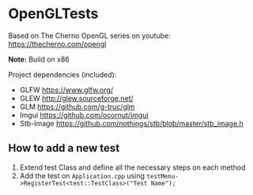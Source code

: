 # OpenGLTests

Based on The Cherno OpenGL series on youtube: https://thecherno.com/opengl

**Note:** Build on x86

Project dependencies (included):
- GLFW https://www.glfw.org/
- GLEW http://glew.sourceforge.net/
- GLM https://github.com/g-truc/glm
- Imgui https://github.com/ocornut/imgui
- Stb-Image https://github.com/nothings/stb/blob/master/stb_image.h

## How to add a new test
1. Extend test Class and define all the necessary steps on each method
2. Add the test on ``` Application.cpp ``` using ``` testMenu->RegisterTest<test::TestClass>("Test Name"); ```

